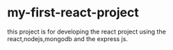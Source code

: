 # my-first-react-project
this project is for developing the react project using the react,nodejs,mongodb and the express js.
